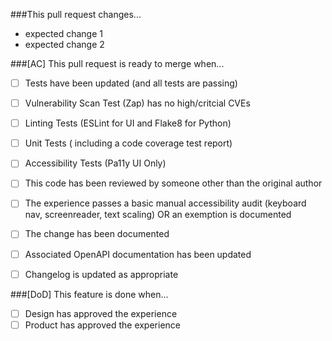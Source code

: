 ###This pull request changes...

- expected change 1
- expected change 2

###[AC] This pull request is ready to merge when...

- [ ] Tests have been updated (and all tests are passing)
- [ ] Vulnerability Scan Test (Zap) has no high/critcial CVEs
- [ ] Linting Tests (ESLint for UI and Flake8 for Python)
- [ ] Unit Tests ( including a code coverage test report)
- [ ] Accessibility Tests (Pa11y UI Only)
- [ ] This code has been reviewed by someone other than the original author
- [ ] The experience passes a basic manual accessibility audit (keyboard nav, screenreader, text scaling) OR an exemption is documented
- [ ] The change has been documented
- [ ] Associated OpenAPI documentation has been updated
- [ ] Changelog is updated as appropriate


###[DoD] This feature is done when...

- [ ] Design has approved the experience
- [ ] Product has approved the experience
